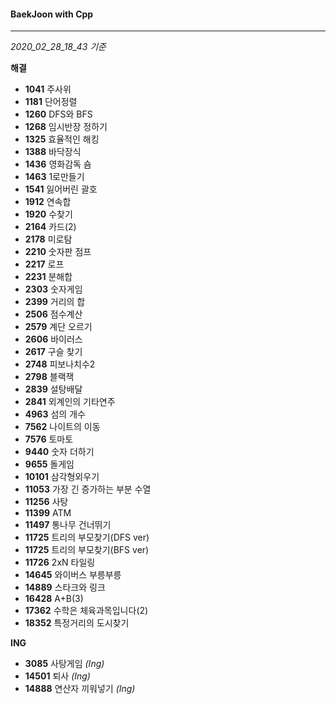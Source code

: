 #### BaekJoon with Cpp
___

*2020_02_28_18_43 기준*

**해결**

* __1041__ 주사위
* __1181__ 단어정렬
* __1260__ DFS와 BFS
* __1268__ 임시반장 정하기
* __1325__ 효율적인 해킹
* __1388__ 바닥장식
* __1436__ 영화감독 숌
* __1463__ 1로만들기
* __1541__ 잃어버린 괄호
* __1912__ 연속합
* __1920__ 수찾기
* __2164__ 카드(2)
* __2178__ 미로탐
* __2210__ 숫자판 점프
* __2217__ 로프
* __2231__ 분해합
* __2303__ 숫자게임
* __2399__ 거리의 합
* __2506__ 점수계산
* __2579__ 계단 오르기
* __2606__ 바이러스
* __2617__ 구슬 찾기
* __2748__ 피보나치수2
* __2798__ 블랙잭
* __2839__ 설탕배달
* __2841__ 외계인의 기타연주
* __4963__ 섬의 개수
* __7562__ 나이트의 이동
* __7576__ 토마토
* __9440__ 숫자 더하기
* __9655__ 돌게임
* __10101__ 삼각형외우기
* __11053__ 가장 긴 증가하는 부분 수열
* __11256__ 사탕
* __11399__ ATM
* __11497__ 통나무 건너뛰기
* __11725__ 트리의 부모찾기(DFS ver)
* __11725__ 트리의 부모찾기(BFS ver)
* __11726__ 2xN 타일링
* __14645__ 와이버스 부릉부릉
* __14889__ 스타크와 링크
* __16428__ A+B(3)
* __17362__ 수학은 체육과목입니다(2)
* __18352__ 특정거리의 도시찾기

**ING**

* __3085__ 사탕게임 _(Ing)_
* __14501__ 퇴사 _(Ing)_
* __14888__ 연산자 끼워넣기 _(Ing)_
